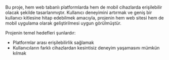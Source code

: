 Bu proje, hem web tabanlı platformlarda hem de mobil cihazlarda erişilebilir olacak şekilde tasarlanmıştır. Kullanıcı deneyimini artırmak ve geniş bir kullanıcı kitlesine hitap edebilmek amacıyla, projenin hem web sitesi hem de mobil uygulama olarak geliştirilmesi uygun görülmüştür.

Projenin temel hedefleri şunlardır:
- Platformlar arası erişilebilirlik sağlamak
- Kullanıcıların farklı cihazlardan kesintisiz deneyim yaşamasını mümkün kılmak
